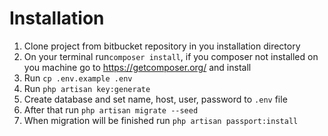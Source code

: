 # **Installation**
1. Clone project from bitbucket repository in you installation directory
2. On your terminal run`composer install`, if you composer not installed on you machine go to https://getcomposer.org/ and install
3. Run `cp .env.example .env`
4. Run `php artisan key:generate`
5. Create database and set name, host, user, password to `.env` file
6. After that run `php artisan migrate --seed`
7. When migration will be finished run `php artisan passport:install`